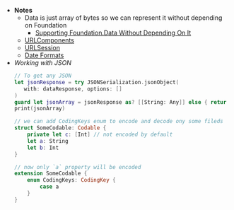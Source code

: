 - **Notes**
	- Data is just array of bytes so we can represent it without depending on Foundation
		- [Supporting Foundation.Data Without Depending On It](https://duan.ca/2018/08/18/supporting-data-without-depending-on-it/)
	- [URLComponents](URLComponents.md)
	- [URLSession](URLSession.md)
	- [Date Formats](Date%20Formats.md)
- *Working with JSON*
	 ```swift
	// To get any JSON
	let jsonResponse = try JSONSerialization.jsonObject(
		with: dataResponse, options: []
	) 
	guard let jsonArray = jsonResponse as? [[String: Any]] else { return }
	print(jsonArray)
	```
	```swift
	// we can add CodingKeys enum to encode and decode ony some fileds
	struct SomeCodable: Codable {
		private let c: [Int] // not encoded by default
		let a: String
		let b: Int
	}

	// now only `a` property will be encoded
	extension SomeCodable {
		enum CodingKeys: CodingKey {
			case a	
		}
	}
	```